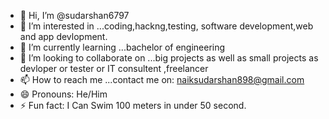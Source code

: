 - 👋 Hi, I’m @sudarshan6797
- 👀 I’m interested in ...coding,hackng,testing, software development,web and app devlopment.
- 🌱 I’m currently learning ...bachelor of engineering
- 💞️ I’m looking to collaborate on ...big projects as well as small projects as devloper or tester or IT consultent ,freelancer 
- 📫 How to reach me ...contact me on: naiksudarshan898@gmail.com
- 😄 Pronouns: He/Him
- ⚡ Fun fact: I Can Swim 100 meters in under 50 second.

<!---
sudarshan6797/sudarshan6797 is a ✨ special ✨ repository because its `README.md` (this file) appears on your GitHub profile.
You can click the Preview link to take a look at your changes.
--->
